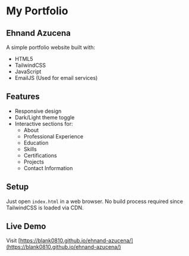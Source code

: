 # My Portfolio

## Ehnand Azucena
A simple portfolio website built with:

- HTML5
- TailwindCSS
- JavaScript
- EmailJS (Used for email services)

## Features

- Responsive design
- Dark/Light theme toggle
- Interactive sections for:
  - About
  - Professional Experience  
  - Education
  - Skills
  - Certifications
  - Projects
  - Contact Information

## Setup

Just open `index.html` in a web browser. No build process required since TailwindCSS is loaded via CDN.

## Live Demo

Visit [https://blank0810.github.io/ehnand-azucena/](https://blank0810.github.io/ehnand-azucena/)
